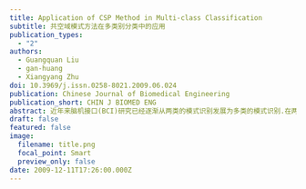 ```yaml
---
title: Application of CSP Method in Multi-class Classification
subtitle: 共空域模式方法在多类别分类中的应用
publication_types:
  - "2"
authors:
  - Guangquan Liu
  - gan-huang
  - Xiangyang Zhu
doi: 10.3969/j.issn.0258-8021.2009.06.024
publication: Chinese Journal of Biomedical Engineering
publication_short: CHIN J BIOMED ENG
abstract: 近年来脑机接口(BCI)研究已经逐渐从两类的模式识别发展为多类的模式识别.在两类别的BCI中,共空域模式(CSP)算法已经被证明是十分有效的方法.本研究对CSP算法进行扩展,使其适用于多类别分类.采用"一对一(one-to-one)"的CSP策略,对四类模式的脑电信号进行分类.该方法数据用于BCI竞赛2008的数据集IIa,获得第2名,证明了该策略对于多类别分类问题的有效性.
draft: false
featured: false
image:
  filename: title.png
  focal_point: Smart
  preview_only: false
date: 2009-12-11T17:26:00.000Z
---
```

